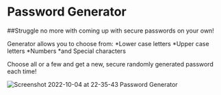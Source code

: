 # Password Generator

##Struggle no more with coming up with secure passwords on your own! 

Generator allows you to choose from:
*Lower case letters
*Upper case letters
*Numbers
*and Special characters

Choose all or a few and get a new, secure randomly generated password each time!

![Screenshot 2022-10-04 at 22-35-43 Password Generator](https://user-images.githubusercontent.com/113010022/193988811-15ed2e0b-15ab-4d03-8beb-47b43a483ffa.png)
